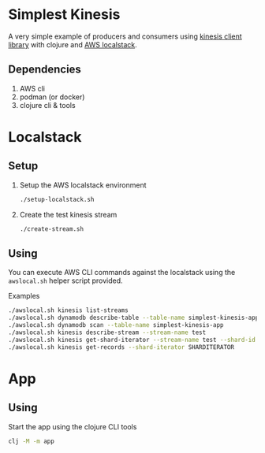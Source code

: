 # Simplest Kinesis

A very simple example of producers and consumers using [kinesis client library](https://docs.aws.amazon.com/streams/latest/dev/shared-throughput-kcl-consumers.html) with clojure and [AWS localstack](https://github.com/localstack/localstack).

## Dependencies

1. AWS cli
2. podman (or docker)
3. clojure cli & tools

# Localstack

## Setup

1. Setup the AWS localstack environment

    ```bash
    ./setup-localstack.sh
    ```

2. Create the test kinesis stream

    ```bash
    ./create-stream.sh
    ```

## Using

You can execute AWS CLI commands against the localstack using the `awslocal.sh` helper script provided.

Examples
```bash
./awslocal.sh kinesis list-streams
./awslocal.sh dynamodb describe-table --table-name simplest-kinesis-app
./awslocal.sh dynamodb scan --table-name simplest-kinesis-app
./awslocal.sh kinesis describe-stream --stream-name test
./awslocal.sh kinesis get-shard-iterator --stream-name test --shard-id shardId-000000000000 --shard-iterator-type TRIM_HORIZON
./awslocal.sh kinesis get-records --shard-iterator SHARDITERATOR 
```

# App

## Using

Start the app using the clojure CLI tools

```bash
clj -M -m app
```